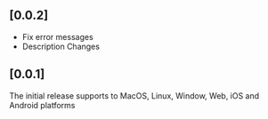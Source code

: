 ## [0.0.2] 

- Fix error messages 
- Description Changes

## [0.0.1]

The initial release supports to MacOS, Linux, Window, Web, iOS and Android platforms



